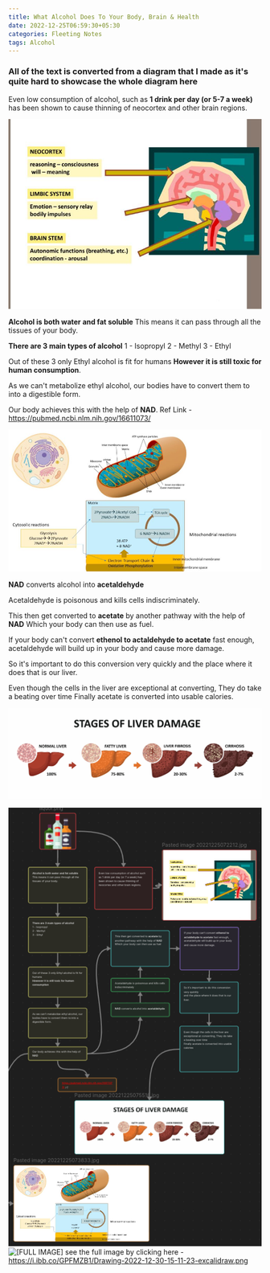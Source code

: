 ```yaml
---
title: What Alcohol Does To Your Body, Brain & Health
date: 2022-12-25T06:59:30+05:30
categories: Fleeting Notes
tags: Alcohol
---
```


### All of the text is converted from a diagram that I made as it's quite hard to showcase the whole diagram here
Even low consumption of alcohol, such as **1 drink per day (or 5-7 a week)** has been shown to cause thinning of neocortex and other brain regions.

![[neocortex]](neocortex.jpg)

**Alcohol is both water and fat soluble**
This means it can pass through all the tissues of your body.

**There are 3 main types of alcohol**
1 - Isopropyl
2 - Methyl
3 - Ethyl

Out of these 3 only Ethyl alcohol is fit for humans
**However it is still toxic for human consumption**.

As we can't metabolize ethyl alcohol, our bodies have to convert them to into a digestible form.

Our body achieves this with the help of **NAD**. Ref Link - https://pubmed.ncbi.nlm.nih.gov/16611073/

![[NAD]](NAD.jpg)

**NAD** converts alcohol into **acetaldehyde**

Acetaldehyde is poisonous and kills cells indiscriminately.

This then get converted to **acetate** by another pathway with the help of **NAD**
Which your body can then use as fuel.

If your body can't convert **ethenol to actaldehyde to acetate** fast enough, acetaldehyde will build up in your body and cause more damage.

So it's important to do this conversion very quickly
and the place where it does that is our liver.

Even though the cells in the liver are exceptional at converting, They do take a beating over time
Finally acetate is converted into usable calories.

![[Liver Over Time]](liver.jpg)

![[diagram]](diagram.png)
![[FULL IMAGE]](https://i.ibb.co/GPFMZB1/Drawing-2022-12-30-15-11-23-excalidraw.png)
see the full image by clicking here - https://i.ibb.co/GPFMZB1/Drawing-2022-12-30-15-11-23-excalidraw.png